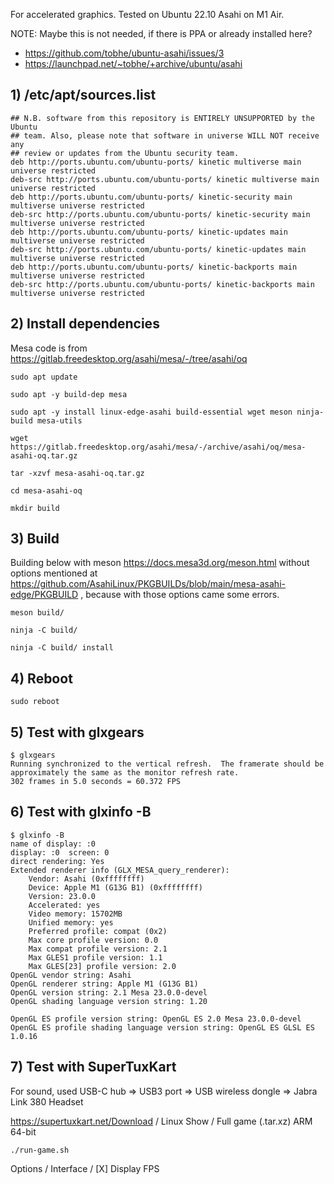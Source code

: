 For accelerated graphics. Tested on Ubuntu 22.10 Asahi on M1 Air.

NOTE: Maybe this is not needed, if there is PPA or already installed here?
- https://github.com/tobhe/ubuntu-asahi/issues/3
- https://launchpad.net/~tobhe/+archive/ubuntu/asahi

## 1) /etc/apt/sources.list

```
## N.B. software from this repository is ENTIRELY UNSUPPORTED by the Ubuntu
## team. Also, please note that software in universe WILL NOT receive any
## review or updates from the Ubuntu security team.
deb http://ports.ubuntu.com/ubuntu-ports/ kinetic multiverse main universe restricted
deb-src http://ports.ubuntu.com/ubuntu-ports/ kinetic multiverse main universe restricted
deb http://ports.ubuntu.com/ubuntu-ports/ kinetic-security main multiverse universe restricted
deb-src http://ports.ubuntu.com/ubuntu-ports/ kinetic-security main multiverse universe restricted
deb http://ports.ubuntu.com/ubuntu-ports/ kinetic-updates main multiverse universe restricted
deb-src http://ports.ubuntu.com/ubuntu-ports/ kinetic-updates main multiverse universe restricted
deb http://ports.ubuntu.com/ubuntu-ports/ kinetic-backports main multiverse universe restricted
deb-src http://ports.ubuntu.com/ubuntu-ports/ kinetic-backports main multiverse universe restricted
```

## 2) Install dependencies

Mesa code is from https://gitlab.freedesktop.org/asahi/mesa/-/tree/asahi/oq

```
sudo apt update

sudo apt -y build-dep mesa

sudo apt -y install linux-edge-asahi build-essential wget meson ninja-build mesa-utils

wget https://gitlab.freedesktop.org/asahi/mesa/-/archive/asahi/oq/mesa-asahi-oq.tar.gz

tar -xzvf mesa-asahi-oq.tar.gz

cd mesa-asahi-oq

mkdir build
```

## 3) Build

Building below with meson https://docs.mesa3d.org/meson.html without options mentioned at
https://github.com/AsahiLinux/PKGBUILDs/blob/main/mesa-asahi-edge/PKGBUILD ,
because with those options came some errors.

```
meson build/

ninja -C build/

ninja -C build/ install
```

## 4) Reboot

```
sudo reboot
```

## 5) Test with glxgears

```
$ glxgears
Running synchronized to the vertical refresh.  The framerate should be
approximately the same as the monitor refresh rate.
302 frames in 5.0 seconds = 60.372 FPS
```

## 6) Test with glxinfo -B

```
$ glxinfo -B
name of display: :0
display: :0  screen: 0
direct rendering: Yes
Extended renderer info (GLX_MESA_query_renderer):
    Vendor: Asahi (0xffffffff)
    Device: Apple M1 (G13G B1) (0xffffffff)
    Version: 23.0.0
    Accelerated: yes
    Video memory: 15702MB
    Unified memory: yes
    Preferred profile: compat (0x2)
    Max core profile version: 0.0
    Max compat profile version: 2.1
    Max GLES1 profile version: 1.1
    Max GLES[23] profile version: 2.0
OpenGL vendor string: Asahi
OpenGL renderer string: Apple M1 (G13G B1)
OpenGL version string: 2.1 Mesa 23.0.0-devel
OpenGL shading language version string: 1.20

OpenGL ES profile version string: OpenGL ES 2.0 Mesa 23.0.0-devel
OpenGL ES profile shading language version string: OpenGL ES GLSL ES 1.0.16
```

## 7) Test with SuperTuxKart

For sound, used USB-C hub => USB3 port => USB wireless dongle => Jabra Link 380 Headset

https://supertuxkart.net/Download / Linux Show / Full game (.tar.xz) ARM 64-bit
```
./run-game.sh
```
Options / Interface / [X] Display FPS
